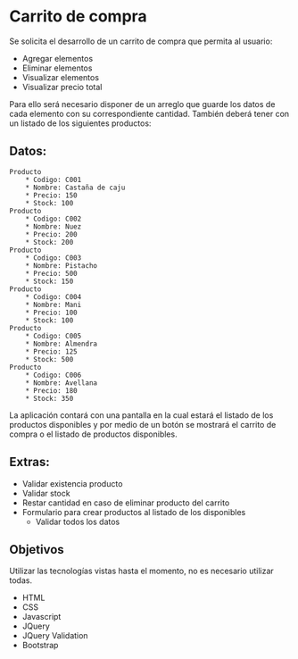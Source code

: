# Carrito de compra

Se solicita el desarrollo de un carrito de compra que permita al usuario:
- Agregar elementos
- Eliminar elementos
- Visualizar elementos
- Visualizar precio total

Para ello será necesario disponer de un arreglo que guarde los datos de cada elemento con su correspondiente cantidad.
También deberá tener con un listado de los siguientes productos:

## Datos: 
    Producto
        * Codigo: C001
        * Nombre: Castaña de caju
        * Precio: 150
        * Stock: 100
    Producto
        * Codigo: C002
        * Nombre: Nuez
        * Precio: 200
        * Stock: 200
    Producto
        * Codigo: C003
        * Nombre: Pistacho
        * Precio: 500
        * Stock: 150
    Producto
        * Codigo: C004
        * Nombre: Mani
        * Precio: 100
        * Stock: 100
    Producto
        * Codigo: C005
        * Nombre: Almendra
        * Precio: 125
        * Stock: 500
    Producto
        * Codigo: C006
        * Nombre: Avellana
        * Precio: 180
        * Stock: 350

La aplicación contará con una pantalla en la cual estará el listado de los productos disponibles y por medio de un botón se mostrará el carrito de compra o el listado de productos disponibles.

## Extras:
- Validar existencia producto
- Validar stock
- Restar cantidad en caso de eliminar producto del carrito
- Formulario para crear productos al listado de los disponibles
    - Validar todos los datos

## Objetivos
Utilizar las tecnologías vistas hasta el momento, no es necesario utilizar todas.
- HTML
- CSS
- Javascript
- JQuery
- JQuery Validation
- Bootstrap
